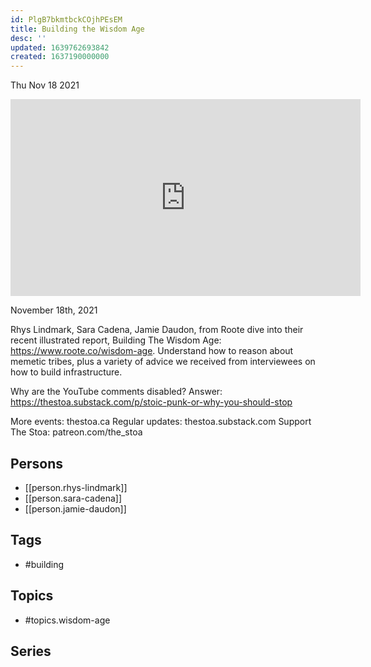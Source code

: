 ```yaml
---
id: PlgB7bkmtbckCOjhPEsEM
title: Building the Wisdom Age
desc: ''
updated: 1639762693842
created: 1637190000000
---
```





Thu Nov 18 2021

<iframe width="560" height="315" src="https://www.youtube.com/embed/OYbzDO-HWDU" title="Building the Wisdom Age w/ Rhys Lindmark, Sara Cadena, and Jamie Daudon" frameborder="0" allow="accelerometer; autoplay; clipboard-write; encrypted-media; gyroscope; picture-in-picture" allowfullscreen ></iframe>

November 18th, 2021

Rhys Lindmark, Sara Cadena, Jamie Daudon, from Roote dive into their recent illustrated report, Building The Wisdom Age: https://www.roote.co/wisdom-age. Understand how to reason about memetic tribes, plus a variety of advice we received from interviewees on how to build infrastructure.

Why are the YouTube comments disabled? Answer: https://thestoa.substack.com/p/stoic-punk-or-why-you-should-stop

More events: thestoa.ca
Regular updates: thestoa.substack.com
Support The Stoa: patreon.com/the_stoa

## Persons

- [[person.rhys-lindmark]]
- [[person.sara-cadena]]
- [[person.jamie-daudon]]

## Tags

- #building

## Topics

- #topics.wisdom-age

## Series



